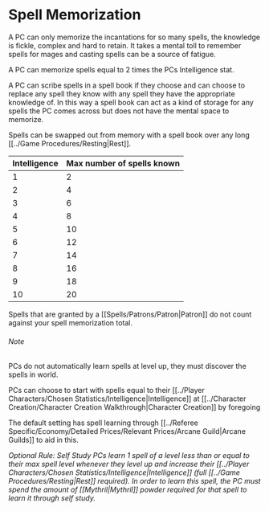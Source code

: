 # Spell Memorization

A PC can only memorize the incantations for so many spells, the knowledge is fickle, complex and hard to retain. It takes a mental toll to remember spells for mages and casting spells can be a source of fatigue.

A PC can memorize spells equal to 2 times the PCs Intelligence stat.

A PC can scribe spells in a spell book if they choose and can choose to replace any spell they know with any spell they have the appropriate knowledge of. In this way a spell book can act as a kind of storage for any spells the PC comes across but does not have the mental space to memorize.

Spells can be swapped out from memory with a spell book over any long [[../Game Procedures/Resting\|Rest]].

| Intelligence | Max number of spells known |
| ------------ | -------------------------- |
| 1            | 2                          |
| 2            | 4                          |
| 3            | 6                          |
| 4            | 8                          |
| 5            | 10                         |
| 6            | 12                         |
| 7            | 14                         |
| 8            | 16                         |
| 9            | 18                         |
| 10           | 20                         |

Spells that are granted by a [[Spells/Patrons/Patron\|Patron]] do not count against your spell memorization total. 

###### Note
PCs do not automatically learn spells at level up, they must discover the spells in world. 

PCs can choose to start with spells equal to their [[../Player Characters/Chosen Statistics/Intelligence\|Intelligence]] at [[../Character Creation/Character Creation Walkthrough|Character Creation]] by foregoing

The default setting has spell learning through [[../Referee Specific/Economy/Detailed Prices/Relevant Prices/Arcane Guild\|Arcane Guilds]] to aid in this.

*Optional Rule: Self Study*
*PCs learn 1 spell of a level less than or equal to their max spell level whenever they level up and increase their [[../Player Characters/Chosen Statistics/Intelligence\|Intelligence]] (full [[../Game Procedures/Resting\|Rest]] required). In order to learn this spell, the PC must spend the amount of [[Mythril\|Mythril]] powder required for that spell to learn it through self study.*
